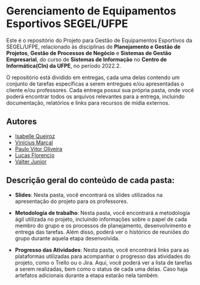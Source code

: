 # Gerenciamento de Equipamentos Esportivos SEGEL/UFPE

Este é o repositório do Projeto para Gestão de Equipamentos Esportivos da SEGEL/UFPE, relacionado às disciplinas de **Planejamento e Gestão de Projetos**, **Gestão de Processos de Negócio** e **Sistemas de Gestão Empresarial**, do curso de **Sistemas de Informação** no **Centro de Informática(CIn) da UFPE**, no período 2022.2.

O repositório está dividido em entregas, cada uma delas contendo um conjunto de tarefas específicas a serem entregues e/ou apresentadas o cliente e/ou professores. Cada entrega possui sua própria pasta, onde você poderá encontrar todos os arquivos relevantes para a entrega, incluindo documentação, relatórios e links para recursos de mídia externos.


## Autores

- [Isabelle Queiroz](https://www.github.com/isabelleqga)
- [Vinícius Marçal](https://www.github.com/)
- [Paulo Vitor Oliveira](https://www.github.com/Vittorr)
- [Lucas Florencio](https://www.github.com/luucaslfs)
- [Valter Junior](https://www.github.com/valter-junior)


## Descrição geral do conteúdo de cada pasta:

- **Slides**: Nesta pasta, você encontrará os slides utilizados na apresentação do projeto para os professores.

- **Metodologia de trabalho**: Nesta pasta, você encontrará a metodologia ágil utilizada no projeto, incluindo informações sobre o papel de cada membro do grupo e os processos de planejamento, desenvolvimento e entrega das tarefas. Além disso, poderá ver o histórico de reuniões do grupo durante aquela etapa desenvolvida.

- **Progresso das Atividades**: Nesta pasta, você encontrará links para as plataformas utilizadas para acompanhar o progresso das atividades do projeto, como o Trello ou o Jira. Aqui, você poderá ver a lista de tarefas a serem realizadas, bem como o status de cada uma delas. Caso haja artefatos adicionais durante a etapa estarão nela também.
